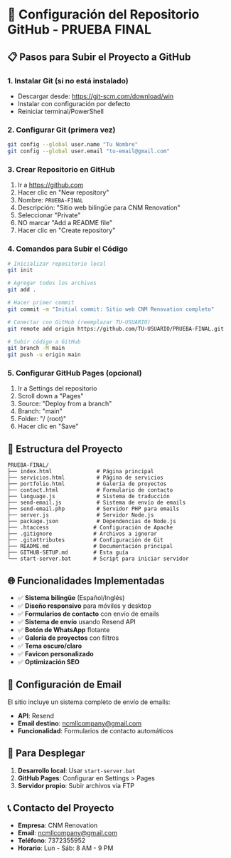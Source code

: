 # 🚀 Configuración del Repositorio GitHub - PRUEBA FINAL

## 📋 Pasos para Subir el Proyecto a GitHub

### 1. **Instalar Git** (si no está instalado)
- Descargar desde: https://git-scm.com/download/win
- Instalar con configuración por defecto
- Reiniciar terminal/PowerShell

### 2. **Configurar Git** (primera vez)
```bash
git config --global user.name "Tu Nombre"
git config --global user.email "tu-email@gmail.com"
```

### 3. **Crear Repositorio en GitHub**
1. Ir a https://github.com
2. Hacer clic en "New repository"
3. Nombre: `PRUEBA-FINAL`
4. Descripción: "Sitio web bilingüe para CNM Renovation"
5. Seleccionar "Private"
6. NO marcar "Add a README file"
7. Hacer clic en "Create repository"

### 4. **Comandos para Subir el Código**
```bash
# Inicializar repositorio local
git init

# Agregar todos los archivos
git add .

# Hacer primer commit
git commit -m "Initial commit: Sitio web CNM Renovation completo"

# Conectar con GitHub (reemplazar TU-USUARIO)
git remote add origin https://github.com/TU-USUARIO/PRUEBA-FINAL.git

# Subir código a GitHub
git branch -M main
git push -u origin main
```

### 5. **Configurar GitHub Pages** (opcional)
1. Ir a Settings del repositorio
2. Scroll down a "Pages"
3. Source: "Deploy from a branch"
4. Branch: "main"
5. Folder: "/ (root)"
6. Hacer clic en "Save"

## 📁 **Estructura del Proyecto**

```
PRUEBA-FINAL/
├── index.html              # Página principal
├── servicios.html          # Página de servicios
├── portfolio.html          # Galería de proyectos
├── contact.html            # Formulario de contacto
├── language.js             # Sistema de traducción
├── send-email.js           # Sistema de envío de emails
├── send-email.php          # Servidor PHP para emails
├── server.js               # Servidor Node.js
├── package.json            # Dependencias de Node.js
├── .htaccess              # Configuración de Apache
├── .gitignore             # Archivos a ignorar
├── .gitattributes         # Configuración de Git
├── README.md              # Documentación principal
├── GITHUB-SETUP.md        # Esta guía
└── start-server.bat       # Script para iniciar servidor
```

## 🌐 **Funcionalidades Implementadas**

- ✅ **Sistema bilingüe** (Español/Inglés)
- ✅ **Diseño responsivo** para móviles y desktop
- ✅ **Formularios de contacto** con envío de emails
- ✅ **Sistema de envío** usando Resend API
- ✅ **Botón de WhatsApp** flotante
- ✅ **Galería de proyectos** con filtros
- ✅ **Tema oscuro/claro**
- ✅ **Favicon personalizado**
- ✅ **Optimización SEO**

## 📧 **Configuración de Email**

El sitio incluye un sistema completo de envío de emails:
- **API**: Resend
- **Email destino**: ncmllcompany@gmail.com
- **Funcionalidad**: Formularios de contacto automáticos

## 🚀 **Para Desplegar**

1. **Desarrollo local**: Usar `start-server.bat`
2. **GitHub Pages**: Configurar en Settings > Pages
3. **Servidor propio**: Subir archivos via FTP

## 📞 **Contacto del Proyecto**

- **Empresa**: CNM Renovation
- **Email**: ncmllcompany@gmail.com
- **Teléfono**: 7372355952
- **Horario**: Lun - Sáb: 8 AM - 9 PM

